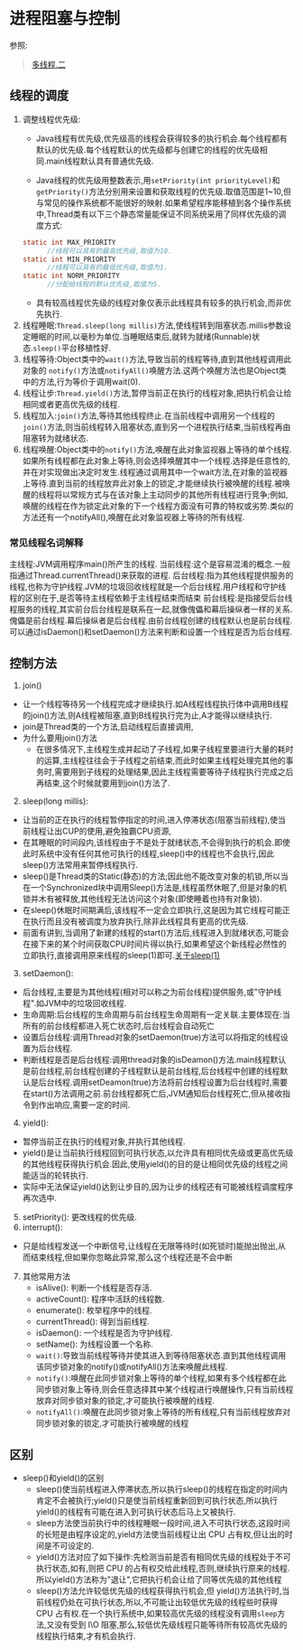 # 进程阻塞与控制
参照:
> [多线程.二](http://www.cnblogs.com/lwbqqyumidi/p/3817517.html)  
## 线程的调度
1. 调整线程优先级:
    * Java线程有优先级,优先级高的线程会获得较多的执行机会.每个线程都有默认的优先级.每个线程默认的优先级都与创建它的线程的优先级相同.main线程默认具有普通优先级.

    * Java线程的优先级用整数表示,用`setPriority(int priorityLevel)`和`getPriority()`方法分别用来设置和获取线程的优先级.取值范围是1~10,但与常见的操作系统都不能很好的映射.如果希望程序能移植到各个操作系统中,Thread类有以下三个静态常量能保证不同系统采用了同样优先级的调度方式:
    ```java
    static int MAX_PRIORITY  
          //线程可以具有的最高优先级,取值为10.  
    static int MIN_PRIORITY  
          //线程可以具有的最低优先级,取值为1.  
    static int NORM_PRIORITY  
          //分配给线程的默认优先级,取值为5.  
    ```
    * 具有较高线程优先级的线程对象仅表示此线程具有较多的执行机会,而非优先执行.
2. 线程睡眠:`Thread.sleep(long millis)`方法,使线程转到阻塞状态.millis参数设定睡眠的时间,以毫秒为单位.当睡眠结束后,就转为就绪(Runnable)状态.`sleep()`平台移植性好.  
3. 线程等待:Object类中的`wait()`方法,导致当前的线程等待,直到其他线程调用此对象的 `notify()`方法或`notifyAll()`唤醒方法.这两个唤醒方法也是Object类中的方法,行为等价于调用wait(0).  
4. 线程让步:`Thread.yield()`方法,暂停当前正在执行的线程对象,把执行机会让给相同或者更高优先级的线程.  
5. 线程加入:`join()`方法,等待其他线程终止.在当前线程中调用另一个线程的`join()`方法,则当前线程转入阻塞状态,直到另一个进程执行结束,当前线程再由阻塞转为就绪状态.  
6. 线程唤醒:Object类中的`notify()`方法,唤醒在此对象监视器上等待的单个线程.如果所有线程都在此对象上等待,则会选择唤醒其中一个线程.选择是任意性的,并在对实现做出决定时发生.线程通过调用其中一个wait方法,在对象的监视器上等待.直到当前的线程放弃此对象上的锁定,才能继续执行被唤醒的线程.被唤醒的线程将以常规方式与在该对象上主动同步的其他所有线程进行竞争;例如,唤醒的线程在作为锁定此对象的下一个线程方面没有可靠的特权或劣势.类似的方法还有一个notifyAll(),唤醒在此对象监视器上等待的所有线程.
### 常见线程名词解释
主线程:JVM调用程序main()所产生的线程.
当前线程:这个是容易混淆的概念.一般指通过Thread.currentThread()来获取的进程.
后台线程:指为其他线程提供服务的线程,也称为守护线程.JVM的垃圾回收线程就是一个后台线程.用户线程和守护线程的区别在于,是否等待主线程依赖于主线程结束而结束
前台线程:是指接受后台线程服务的线程,其实前台后台线程是联系在一起,就像傀儡和幕后操纵者一样的关系.傀儡是前台线程.幕后操纵者是后台线程.由前台线程创建的线程默认也是前台线程.可以通过isDaemon()和setDaemon()方法来判断和设置一个线程是否为后台线程.
## 控制方法

1. join()
  * 让一个线程等待另一个线程完成才继续执行.如A线程线程执行体中调用B线程的join()方法,则A线程被阻塞,直到B线程执行完为止,A才能得以继续执行.
  * join是Thread类的一个方法,启动线程后直接调用,
  * 为什么要用join()方法
    * 在很多情况下,主线程生成并起动了子线程,如果子线程里要进行大量的耗时的运算,主线程往往会于子线程之前结束,而此时如果主线程处理完其他的事务时,需要用到子线程的处理结果,因此主线程需要等待子线程执行完成之后再结束,这个时候就要用到join()方法了.
2. sleep(long millis): 
  * 让当前的正在执行的线程暂停指定的时间,进入停滞状态(阻塞当前线程),使当前线程让出CUP的使用,避免独霸CPU资源,
  * 在其睡眠的时间段内,该线程由于不是处于就绪状态,不会得到执行的机会.即使此时系统中没有任何其他可执行的线程,sleep()中的线程也不会执行,因此sleep()方法常用来暂停线程执行.
  * sleep()是Thread类的Static(静态)的方法;因此他不能改变对象的机锁,所以当在一个Synchronized块中调用Sleep()方法是,线程虽然休眠了,但是对象的机锁并木有被释放,其他线程无法访问这个对象(即使睡着也持有对象锁).
  * 在sleep()休眠时间期满后,该线程不一定会立即执行,这是因为其它线程可能正在执行而且没有被调度为放弃执行,除非此线程具有更高的优先级. 
  * 前面有讲到,当调用了新建的线程的start()方法后,线程进入到就绪状态,可能会在接下来的某个时间获取CPU时间片得以执行,如果希望这个新线程必然性的立即执行,直接调用原来线程的sleep(1)即可.[关于sleep(1)](https://stackoverflow.com/questions/1413630/switchtothread-thread-yield-vs-thread-sleep0-vs-thead-sleep1)
3. setDaemon():
  * 后台线程,主要是为其他线程(相对可以称之为前台线程)提供服务,或"守护线程".如JVM中的垃圾回收线程.
  * 生命周期:后台线程的生命周期与前台线程生命周期有一定关联.主要体现在:当所有的前台线程都进入死亡状态时,后台线程会自动死亡
  * 设置后台线程:调用Thread对象的setDaemon(true)方法可以将指定的线程设置为后台线程.
  * 判断线程是否是后台线程:调用thread对象的isDeamon()方法.main线程默认是前台线程,前台线程创建的子线程默认是前台线程,后台线程中创建的线程默认是后台线程.调用setDeamon(true)方法将前台线程设置为后台线程时,需要在start()方法调用之前.前台线程都死亡后,JVM通知后台线程死亡,但从接收指令到作出响应,需要一定的时间.
4. yield():
  * 暂停当前正在执行的线程对象,并执行其他线程.
  * yield()是让当前执行线程回到可执行状态,以允许具有相同优先级或更高优先级的其他线程获得执行机会.因此,使用yield()的目的是让相同优先级的线程之间能适当的轮转执行.
  * 实际中无法保证yield()达到让步目的,因为让步的线程还有可能被线程调度程序再次选中.
5. setPriority(): 更改线程的优先级.
6. interrupt():
  * 只是给线程发送一个中断信号,让线程在无限等待时(如死锁时)能抛出抛出,从而结束线程,但如果你忽略此异常,那么这个线程还是不会中断
7. 其他常用方法
    * isAlive(): 判断一个线程是否存活.  
    * activeCount(): 程序中活跃的线程数.   
    * enumerate(): 枚举程序中的线程.   
    * currentThread(): 得到当前线程.   
    * isDaemon(): 一个线程是否为守护线程.   
    * setName(): 为线程设置一个名称.  
    * `wait()`:导致当前线程等待并使其进入到等待阻塞状态.直到其他线程调用该同步锁对象的notify()或notifyAll()方法来唤醒此线程.  
    * `notify()`:唤醒在此同步锁对象上等待的单个线程,如果有多个线程都在此同步锁对象上等待,则会任意选择其中某个线程进行唤醒操作,只有当前线程放弃对同步锁对象的锁定,才可能执行被唤醒的线程.  
    * `notifyAll()`:唤醒在此同步锁对象上等待的所有线程,只有当前线程放弃对同步锁对象的锁定,才可能执行被唤醒的线程

## 区别
* sleep()和yield()的区别
  * sleep()使当前线程进入停滞状态,所以执行sleep()的线程在指定的时间内肯定不会被执行;yield()只是使当前线程重新回到可执行状态,所以执行yield()的线程有可能在进入到可执行状态后马上又被执行.
  * sleep方法使当前执行中的线程睡眠一段时间,进入不可执行状态,这段时间的长短是由程序设定的,yield方法使当前线程让出 CPU 占有权,但让出的时间是不可设定的.
  * yield()方法对应了如下操作:先检测当前是否有相同优先级的线程处于不可执行状态,如有,则把 CPU  的占有权交给此线程,否则,继续执行原来的线程.所以yield()方法称为"退让",它把执行机会让给了同等优先级的其他线程
  * sleep()方法允许较低优先级的线程获得执行机会,但 yield()方法执行时,当前线程仍处在可执行状态,所以,不可能让出较低优先级的线程些时获得 CPU 占有权.在一个执行系统中,如果较高优先级的线程没有调用`sleep`方法,又没有受到 I\O 阻塞,那么,较低优先级线程只能等待所有较高优先级的线程执行结束,才有机会执行. 





